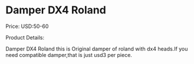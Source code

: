 # Damper DX4 Roland

Price: USD:50-60

Product Details:

Damper DX4 Roland
this is Original damper of roland with dx4 heads.If you need compatible damper,that is just usd3 per piece.